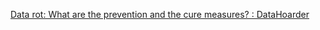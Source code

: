 
[Data rot: What are the prevention and the cure measures? : DataHoarder](https://old.reddit.com/r/DataHoarder/comments/s1api3/data_rot_what_are_the_prevention_and_the_cure)

